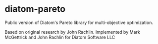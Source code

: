 # diatom-pareto
Public version of Diatom's Pareto library for multi-objective optimization.

Based on original research by John Rachlin.
Implemented by Mark McGettrick and John Rachlin for Diatom Software LLC
